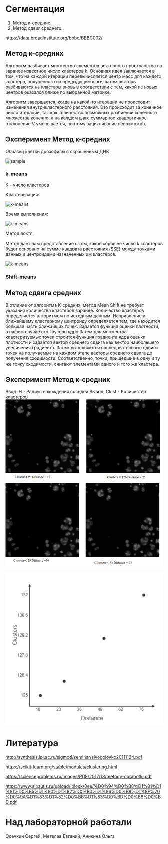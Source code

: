 # Сегментация
1. Метод к-средних. 
2. Метод сдвиг среднего.

https://data.broadinstitute.org/bbbc/BBBC002/

## Метод к-средних

Алгоритм разбивает множество элементов векторного пространства на заранее известное число кластеров k.
Основная идея заключается в том, что на каждой итерации перевычисляется центр масс для каждого кластера, полученного на предыдущем шаге, затем векторы разбиваются на кластеры вновь в соответствии с тем, какой из новых центров оказался ближе по выбранной метрике.

Алгоритм завершается, когда на какой-то итерации не происходит изменения внутрикластерного расстояния. Это происходит за конечное число итераций, так как количество возможных разбиений конечного множества конечно, а на каждом шаге суммарное квадратичное отклонение V уменьшается, поэтому зацикливание невозможно.

## Эксперимент Метод к-средних
Образец клетки дрозофилы с окрашенным ДНК 

![sample](CPvalid1_48_40x_Tiles_p0003DAPI.jpg)


### k-means
K - число кластеров

Кластеризация: 

![k-means](kmeans.jpg)

Время выполнения:

![k-means](time_kmeans.png)


Метод локтя:

Метод дает нам представление о том, какое хорошее число k кластеров будет основано на сумме квадрата расстояния (SSE)
между точками данных и центроидами назначенных им кластеров.

![k-means](elbow_method.png)

### Shift-means

## Метод сдвига средних

В отличие от  алгоритма K-средних, метод Mean Shift не требует указания количества кластеров заранее. 
Количество кластеров определяется алгоритмом по исходным данным. Направление к ближайшему кластерному центроиду определяется тем, где находится большая часть ближайших точек.
Задается функция оценки плотности, в нашем случае это Гаусово ядро.Затем для множества кластеризуемых точек строится функция градиента ядра оценки плотности и задаётся вектор
среднего сдвига как вектор наибольшего увеличения градиента. Затем выполняются последовательные сдвиги точек на получаемые на каждом этапе векторы среднего сдвига до получения сходимости.
Соответственно, точки, пришедшие в одну и ту же точку сходимости, считают элементами одного и того же кластера.

## Эксперимент Метод к-средних

Ввод:
H - Радиус нахождения соседей
Вывод:
Clust - Количество кластеров
![shiftmeans](shiftmeansExample.png)

![ResultShiftMeans](shiftmeansResult.jpg)

# Литература

http://synthesis.ipi.ac.ru/sigmod/seminar/sivogolovko20111124.pdf

https://scikit-learn.org/stable/modules/clustering.html

https://scienceproblems.ru/images/PDF/2017/18/metody-obrabotki.pdf

https://www.sibsutis.ru/upload/iblock/0ee/%D0%94%D0%B8%D1%81%D1%81%D0%B5%D1%80%D1%82%D0%B0%D1%86%D0%B8%D1%8F%20%D0%9A%D1%83%D1%82%D0%BB%D1%83%D0%BD%D0%B8%D0%BD.pdf


# Над лабораторной работали
Осечкин Сергей, Метелев Евгений, Аникина Ольга